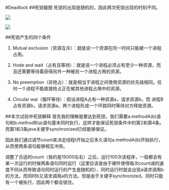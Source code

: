 #Deadlock
##死锁截图
死锁的出现是随机的，因此两次死锁出现的时刻不同。

![](http://7xrn7f.com1.z0.glb.clouddn.com/16-11-7/39815094.jpg)

![](http://7xrn7f.com1.z0.glb.clouddn.com/16-11-7/83932507.jpg)

##死锁产生的四个条件
1. Mutual exclusion（资源互斥）：就是说一个资源在同一时间只能被一个进程占用。

2. Hode and wait（占有且等待）：就是说一个进程必须占有至少一种资源，而且还需要等待着获得另外一种被另一个进程占用的资源。

3. No preemption（非抢占）：就是相当于进程之间使用资源的优先级相同。任何一个进程不能直接抢占正在被其他进程占用中的资源。

4. Circular wai（循环等待）：假设进程A占有一种资源a，请求资源b。而 进程B占有资源b，请求资源a。两个进程形成一个环路同时等待对方释放资源。

##本次试验中死锁解释
首先我的理解是要达到死锁，我们需要a.methodA(b)语句和b.methodB(a)语句基本同时执行，这样才能保证死锁条件中的第2和第4条。而第1和3条java关键字synchronized已经能够保证。

因此我们通过调节count来决定线程t开始之后多久语句a.methodA(b)开始执行，从而使两条语句能够相互冲突。

调整了合适的count（我的是15000左右）之后，运行100次该程序，一般都会有某一次运行的时候两条语句同时运行（这里应该是由于硬件使得每次count减的速度不同从而导致语句同时运行的产生是随机的），同时运行时就会出现a请求调用b的方法，而同时b又请求调用a的方法。但是由于关键字synchronized，同时只能有一个被执行，因此两个都会锁住。